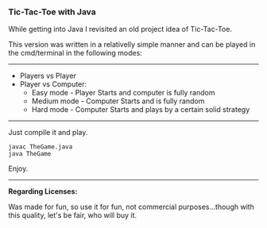 ### Tic-Tac-Toe with Java

While getting into Java I revisited an old project idea of Tic-Tac-Toe.

This version was written in a relativelly simple manner and can be played in the cmd/terminal in the following modes:

----
* Players vs Player
* Player vs Computer:
  - Easy mode - Player Starts and computer is fully random
  - Medium mode - Computer Starts and is fully random
  - Hard mode - Computer Starts and plays by a certain solid strategy
----

Just compile it and play.
```
javac TheGame.java
java TheGame
```

Enjoy.

----
__Regarding Licenses:__

Was made for fun, so use it for fun, not commercial purposes...though with this quality, let's be fair, who will buy it.
